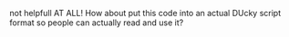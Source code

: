 not helpfull AT ALL!
How about put this code into an actual DUcky script format so people can actually read and use it?